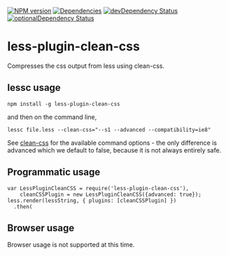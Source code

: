 [![NPM version](https://badge.fury.io/js/less-plugin-clean-css.svg)](http://badge.fury.io/js/less-plugin-clean-css) [![Dependencies](https://david-dm.org/less/less-plugin-clean-css.svg)](https://david-dm.org/less/less-plugin-clean-css) [![devDependency Status](https://david-dm.org/less/less-plugin-clean-css/dev-status.svg)](https://david-dm.org/less/less-plugin-clean-css#info=devDependencies) [![optionalDependency Status](https://david-dm.org/less/less-plugin-clean-css/optional-status.svg)](https://david-dm.org/less/less-plugin-clean-css#info=optionalDependencies)

less-plugin-clean-css
=====================

Compresses the css output from less using clean-css.

## lessc usage

```
npm install -g less-plugin-clean-css
```

and then on the command line,

```
lessc file.less --clean-css="--s1 --advanced --compatibility=ie8"
```

See [clean-css](https://github.com/jakubpawlowicz/clean-css) for the available command options - the only difference is advanced which we default to false, because it is not always entirely safe.

## Programmatic usage

```
var LessPluginCleanCSS = require('less-plugin-clean-css'),
    cleanCSSPlugin = new LessPluginCleanCSS({advanced: true});
less.render(lessString, { plugins: [cleanCSSPlugin] })
  .then(
```

## Browser usage

Browser usage is not supported at this time.
